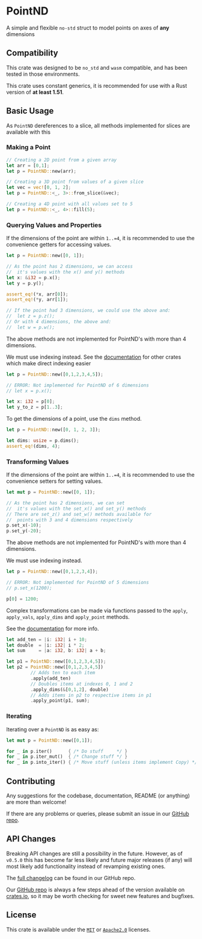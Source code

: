 
# PointND

A simple and flexible `no-std` struct to model points on axes of **any** dimensions

## Compatibility

This crate was designed to be `no_std` and `wasm` compatible, and has been 
tested in those environments.

This crate uses constant generics, it is recommended for use with a Rust version 
of **at least 1.51**.

## Basic Usage

As `PointND` dereferences to a slice, all methods 
implemented for slices are available with this

### Making a Point

```rust
// Creating a 2D point from a given array
let arr = [0,1];
let p = PointND::new(arr);

// Creating a 3D point from values of a given slice
let vec = vec![0, 1, 2];
let p = PointND::<_, 3>::from_slice(&vec);

// Creating a 4D point with all values set to 5
let p = PointND::<_, 4>::fill(5);
```

### Querying Values and Properties 

If the dimensions of the point are within `1..=4`, it is 
recommended to use the convenience getters for accessing values.

```rust
let p = PointND::new([0, 1]);

// As the point has 2 dimensions, we can access
//  it's values with the x() and y() methods
let x: &i32 = p.x();
let y = p.y();

assert_eq!(*x, arr[0]);
assert_eq!(*y, arr[1]);

// If the point had 3 dimensions, we could use the above and:
//  let z = p.z();
// Or with 4 dimensions, the above and:
//  let w = p.w();
```

The above methods are not implemented for PointND's with more than 4 dimensions. 

We must use indexing instead. See the [documentation][docs] for other crates which make 
direct indexing easier

```rust
let p = PointND::new([0,1,2,3,4,5]);

// ERROR: Not implemented for PointND of 6 dimensions
// let x = p.x();

let x: i32 = p[0];
let y_to_z = p[1..3];
```

To get the dimensions of a point, use the `dims` method.

```rust
let p = PointND::new([0, 1, 2, 3]);

let dims: usize = p.dims();
assert_eq!(dims, 4);
```

### Transforming Values

If the dimensions of the point are within `1..=4`, it is 
recommended to use the convenience setters for setting values.

```rust
let mut p = PointND::new([0, 1]);

// As the point has 2 dimensions, we can set
//  it's values with the set_x() and set_y() methods
// There are set_z() and set_w() methods available for
//  points with 3 and 4 dimensions respectively
p.set_x(-10);
p.set_y(-20);
```

The above methods are not implemented for PointND's with more than 4 dimensions. 

We must use indexing instead.

```rust
let p = PointND::new([0,1,2,3,4]);

// ERROR: Not implemented for PointND of 5 dimensions
// p.set_x(1200);

p[0] = 1200;
```

Complex transformations can be made via functions passed to the `apply`, 
`apply_vals`, `apply_dims` and `apply_point` methods. 

See the [documentation][docs] for more info.

```rust
let add_ten = |i: i32| i + 10;
let double  = |i: i32| i * 2;
let sum     = |a: i32, b: i32| a + b;

let p1 = PointND::new([0,1,2,3,4,5]);
let p2 = PointND::new([0,1,2,3,4,5])
         // Adds ten to each item
         .apply(add_ten)
         // Doubles items at indexes 0, 1 and 2
         .apply_dims(&[0,1,2], double)
         // Adds items in p2 to respective items in p1
         .apply_point(p1, sum);
```

### Iterating

Iterating over a `PointND` is as easy as:

```rust
let mut p = PointND::new([0,1]);

for _ in p.iter()      { /* Do stuff     */ }
for _ in p.iter_mut()  { /* Change stuff */ }
for _ in p.into_iter() { /* Move stuff (unless items implement Copy) */ }
```

## Contributing

Any suggestions for the codebase, documentation, README (or anything) are more than welcome!

If there are any problems or queries, please submit an issue in our [GitHub repo][repo].

## API Changes

Breaking API changes are still a possibility in the future. However, as of `v0.5.0` this
has become far less likely and future major releases (if any) will most likely add 
functionality instead of revamping existing ones.

The [full changelog][changelog] can be found in our GitHub repo.

Our [GitHub repo][repo] is always a few steps ahead of the version available on [crates.io][crate],
so it may be worth checking for sweet new features and bugfixes.

## License

This crate is available under the [`MIT`][mit-license] 
or [`Apache2.0`][apache-license] licenses.


[docs]: https://docs.rs/point-nd/0.5.0/point_nd/

[repo]: https://github.com/taennan/point-nd/tree/main
[changelog]: https://github.com/taennan/point-nd/blob/main/CHANGELOG.md
[mit-license]: https://github.com/taennan/point-nd/blob/main/LICENSE-MIT
[apache-license]: https://github.com/taennan/point-nd/blob/main/LICENSE-APACHE

[crate]: https://crates.io/crates/point-nd
